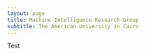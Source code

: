 ```yaml
---
layout: page
title: Machine Intelligence Research Group
subtitle: The American University in Cairo
---
```


Test
